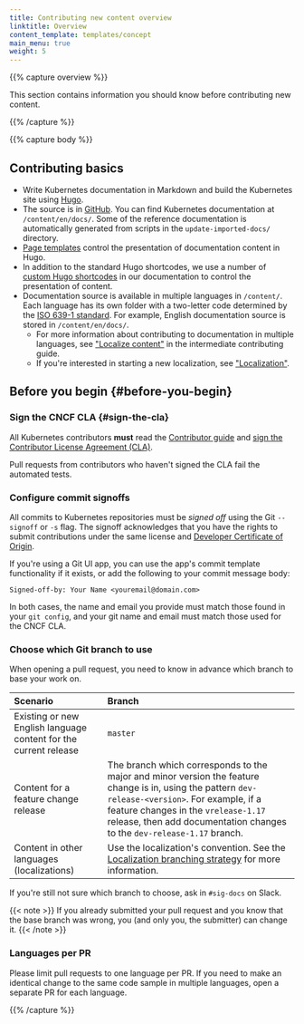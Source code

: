 ```yaml
---
title: Contributing new content overview
linktitle: Overview
content_template: templates/concept
main_menu: true
weight: 5
---
```


{{% capture overview %}}

This section contains information you should know before contributing new content.


{{% /capture %}}

{{% capture body %}}

## Contributing basics

- Write Kubernetes documentation in Markdown and build the Kubernetes site using [Hugo](https://gohugo.io/).
- The source is in [GitHub](https://github.com/kubernetes/website). You can find Kubernetes documentation at `/content/en/docs/`. Some of the reference documentation is automatically generated from scripts in the `update-imported-docs/` directory.
- [Page templates](/docs/contribute/style/page-templates/) control the presentation of documentation content in Hugo.
- In addition to the standard Hugo shortcodes, we use a number of [custom Hugo shortcodes](/docs/contribute/style/hugo-shortcodes/) in our documentation to control the presentation of content.
- Documentation source is available in multiple languages in `/content/`. Each language has its own folder with a two-letter code determined by the [ISO 639-1 standard](https://www.loc.gov/standards/iso639-2/php/code_list.php). For example, English documentation source is stored in `/content/en/docs/`.
  - For more information about contributing to documentation in multiple languages, see ["Localize content"](/docs/contribute/intermediate#localize-content) in the intermediate contributing guide.
  - If you're interested in starting a new localization, see ["Localization"](/docs/contribute/localization/).

## Before you begin {#before-you-begin}

### Sign the CNCF CLA {#sign-the-cla}

All Kubernetes contributors **must** read the [Contributor guide](https://github.com/kubernetes/community/blob/master/contributors/guide/README.md) and [sign the Contributor License Agreement (CLA)](https://github.com/kubernetes/community/blob/master/CLA.md).

Pull requests from contributors who haven't signed the CLA fail the automated tests.

### Configure commit signoffs

All commits to Kubernetes repositories must be _signed off_ using the Git `--signoff` or `-s` flag.
The signoff acknowledges that you have the rights to submit contributions under the same
license and [Developer Certificate of Origin](https://developercertificate.org/).

If you're using a Git UI app, you can use the app's commit template functionality if it
exists, or add the following to your commit message body:

```
Signed-off-by: Your Name <youremail@domain.com>
```

In both cases, the name and email you provide must match those found in your `git config`, and your git name and email must match those used for the CNCF CLA.

### Choose which Git branch to use

When opening a pull request, you need to know in advance which branch to base your work on.

Scenario | Branch
:---------|:------------
Existing or new English language content for the current release | `master`
Content for a feature change release | The branch which corresponds to the major and minor version the feature change is in, using the pattern `dev-release-<version>`. For example, if a feature changes in the `vrelease-1.17` release, then add documentation changes to the `dev-release-1.17` branch.
Content in other languages (localizations) | Use the localization's convention. See the [Localization branching strategy](/docs/contribute/localization/#branching-strategy) for more information.


If you're still not sure which branch to choose, ask in `#sig-docs` on Slack.

{{< note >}}
If you already submitted your pull request and you know that the base branch
was wrong, you (and only you, the submitter) can change it.
{{< /note >}}


### Languages per PR

Please limit pull requests to one language per PR. If you need to make an identical change to the same code sample in multiple languages, open a separate PR for each language.


{{% /capture %}}
